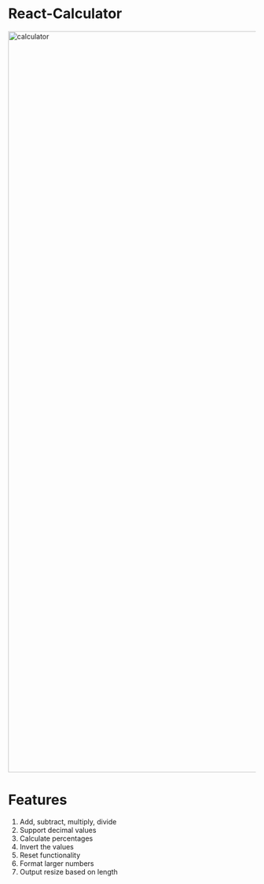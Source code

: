 # React-Calculator  
<img width="1509" alt="calculator" src="https://github.com/user-attachments/assets/f7ff533f-078b-4c40-8f77-c88d2c3b5275">

# Features #

1. Add, subtract, multiply, divide
2. Support decimal values
3. Calculate percentages
4. Invert the values
5. Reset functionality
6. Format larger numbers
7. Output resize based on length
